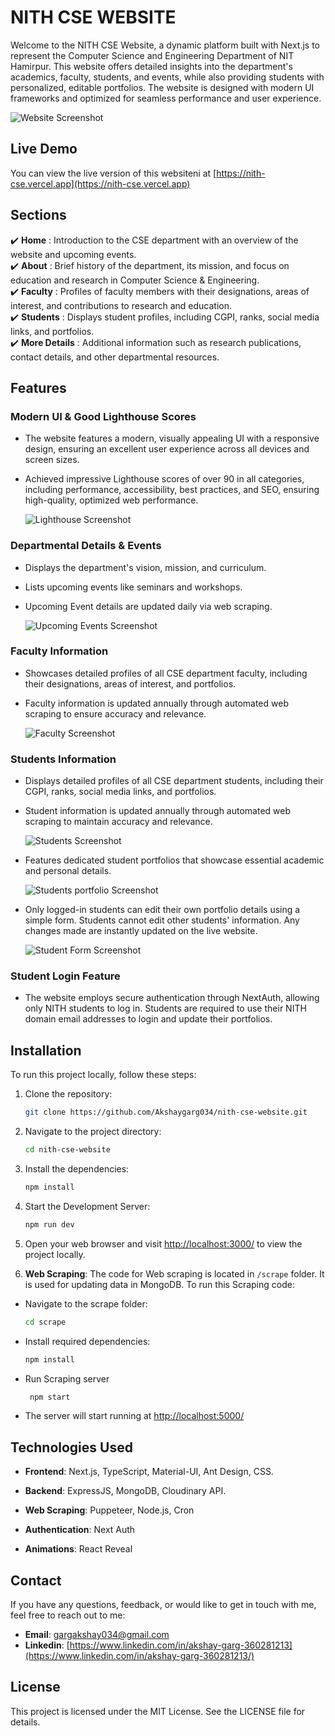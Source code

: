# NITH CSE WEBSITE

Welcome to the NITH CSE Website, a dynamic platform built with Next.js to represent the Computer Science and Engineering Department of NIT Hamirpur. This website offers detailed insights into the department's academics, faculty, students, and events, while also providing students with personalized, editable portfolios. The website is designed with modern UI frameworks and optimized for seamless performance and user experience.

![Website Screenshot](https://res.cloudinary.com/dz1vsgxm5/image/upload/Portfolio/ovhdvxa9hqx7tl0ray5p)

## Live Demo

You can view the live version of this websiteni at [https://nith-cse.vercel.app](https://nith-cse.vercel.app)

## Sections 
✔️ **Home** : Introduction to the CSE department with an overview of the website and upcoming events. \
✔️ **About** : Brief history of the department, its mission, and focus on education and research in Computer Science & Engineering.\
✔️ **Faculty** : Profiles of faculty members with their designations, areas of interest, and contributions to research and education.\
✔️ **Students** : Displays student profiles, including CGPI, ranks, social media links, and portfolios.\
✔️ **More Details** : Additional information such as research publications, contact details, and other departmental resources.

## Features

### Modern UI & Good Lighthouse Scores

- The website features a modern, visually appealing UI with a responsive design, ensuring an excellent user experience across all devices and screen sizes.
- Achieved impressive Lighthouse scores of over 90 in all categories, including performance, accessibility, best practices, and SEO, ensuring high-quality, optimized web performance.

  ![Lighthouse Screenshot](https://res.cloudinary.com/dz1vsgxm5/image/upload/nith-cse-website/oyq1h14jtvbevcb8eizv)
  
### Departmental Details & Events

- Displays the department's vision, mission, and curriculum.
- Lists upcoming events like seminars and workshops.
- Upcoming Event details are updated daily via web scraping.

  ![Upcoming Events Screenshot](https://res.cloudinary.com/dz1vsgxm5/image/upload/nith-cse-website/hyraqy99eiyd6ew4rggn)

### Faculty Information

- Showcases detailed profiles of all CSE department faculty, including their designations, areas of interest, and portfolios.
- Faculty information is updated annually through automated web scraping to ensure accuracy and relevance.
 
  ![Faculty Screenshot](https://res.cloudinary.com/dz1vsgxm5/image/upload/nith-cse-website/esgd5x0kazsjcag8fuiv)


### Students Information

- Displays detailed profiles of all CSE department students, including their CGPI, ranks, social media links, and portfolios.
- Student information is updated annually through automated web scraping to maintain accuracy and relevance.
 
  ![Students Screenshot](https://res.cloudinary.com/dz1vsgxm5/image/upload/nith-cse-website/tzxegp7tv6loy1cgxfgp)

- Features dedicated student portfolios that showcase essential academic and personal details. 
  
  ![Students portfolio Screenshot](https://res.cloudinary.com/dz1vsgxm5/image/upload/nith-cse-website/dkizxq9qerhjk941pa18)
  
- Only logged-in students can edit their own portfolio details using a simple form. Students cannot edit other students' information. Any changes made are instantly updated on the live website.

  ![Student Form Screenshot](https://res.cloudinary.com/dz1vsgxm5/image/upload/nith-cse-website/fzv4xwmsos49quu141zo)


### Student Login Feature

- The website employs secure authentication through NextAuth, allowing only NITH students to log in. Students are required to use their NITH domain email addresses to login and update their portfolios.


## Installation

To run this project locally, follow these steps:

1. Clone the repository:

   ```bash
   git clone https://github.com/Akshaygarg034/nith-cse-website.git
   ```

2. Navigate to the project directory:

    ```bash
    cd nith-cse-website
    ```

3. Install the dependencies:

    ```bash
    npm install
    ```

4. Start the Development Server:

    ```bash
    npm run dev
    ```

5. Open your web browser and visit <http://localhost:3000/> to view the project locally.
   
6. **Web Scraping**: The code for Web scraping is located in `/scrape` folder. It is used for updating data in MongoDB. To run this Scraping code:
   
- Navigate to the scrape folder:
  
   ```bash
   cd scrape
   ```

- Install required dependencies:
   ```bash
   npm install
   ```

- Run Scraping server
  ```bash
   npm start
   ```
- The server will start running at <http://localhost:5000/>

## Technologies Used

- **Frontend**: Next.js, TypeScript, Material-UI, Ant Design, CSS.

- **Backend**: ExpressJS, MongoDB, Cloudinary API.

- **Web Scraping**: Puppeteer, Node.js, Cron

- **Authentication**: Next Auth

- **Animations**: React Reveal

## Contact

If you have any questions, feedback, or would like to get in touch with me, feel free to reach out to me:
- **Email**: [gargakshay034@gmail.com](gargakshay034@gmail.com)
- **Linkedin**: [https://www.linkedin.com/in/akshay-garg-360281213](https://www.linkedin.com/in/akshay-garg-360281213/)


## License

This project is licensed under the MIT License. See the LICENSE file for details.
